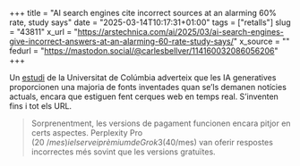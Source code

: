 +++
title = "AI search engines cite incorrect sources at an alarming 60% rate, study says"
date = "2025-03-14T10:17:31+01:00"
tags = ["retalls"]
slug = "43811"
x_url = "https://arstechnica.com/ai/2025/03/ai-search-engines-give-incorrect-answers-at-an-alarming-60-rate-study-says/"
x_source = ""
fedurl = "https://mastodon.social/@carlesbellver/114160032086056206"
+++

Un [estudi](https://www.cjr.org/tow_center/we-compared-eight-ai-search-engines-theyre-all-bad-at-citing-news.php) de la Universitat de Colúmbia adverteix que les IA generatives proporcionen una majoria de fonts inventades quan se’ls demanen notícies actuals, encara que estiguen fent cerques web en temps real. S’inventen fins i tot els URL.

> Sorprenentment, les versions de pagament funcionen encara pitjor en certs aspectes. Perplexity Pro (20 $/mes) i el servei prèmium de Grok 3 (40 $/mes) van oferir respostes incorrectes més sovint que les versions gratuïtes.
